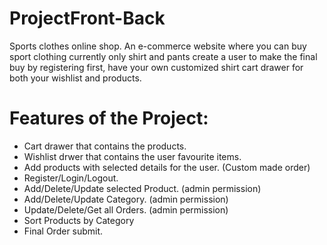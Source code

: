 # ProjectFront-Back

 Sports clothes online shop.
 An e-commerce website where you can buy sport clothing currently only shirt and pants
 create a user to make the final buy by registering first, have your own customized shirt
 cart drawer for both your wishlist and products.

# Features of the Project:

 - Cart drawer that contains the products.
 - Wishlist drwer that contains the user favourite items.
 - Add products with selected details for the user. (Custom made order)
 - Register/Login/Logout.
 - Add/Delete/Update selected Product. (admin permission)
 - Add/Delete/Update Category. (admin permission)
 - Update/Delete/Get all Orders. (admin permission)
 - Sort Products by Category
 - Final Order submit.
 
